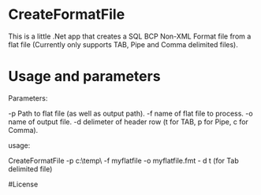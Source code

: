 # CreateFormatFile

This is a little .Net app that creates a SQL BCP Non-XML Format file from a flat file (Currently only supports TAB, Pipe and Comma delimited files).

# Usage and parameters

Parameters: 

-p Path to flat file (as well as output path).
-f name of flat file to process.
-o name of output file.
-d delimeter of header row (t for TAB, p for Pipe, c for Comma).

usage:

CreateFormatFile -p c:\temp\ -f myflatfile -o myflatfile.fmt - d t (for Tab delimited file)

#License
